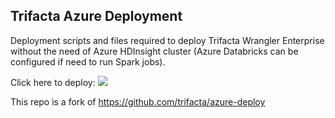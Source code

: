 ## Trifacta Azure Deployment

Deployment scripts and files required to deploy Trifacta Wrangler Enterprise without the need of Azure HDInsight cluster (Azure Databricks can be configured if need to run Spark jobs).

Click here to deploy:
<a href="https://portal.azure.com/#create/Microsoft.Template/uri/https%3A%2F%2Fraw.githubusercontent.com%2Ftrifacta%2Fazure-deploy%2Fmaster%2FmainTemplate.json" target="_blank"><img src="http://azuredeploy.net/deploybutton.png"/></a>


This repo is a fork of https://github.com/trifacta/azure-deploy
